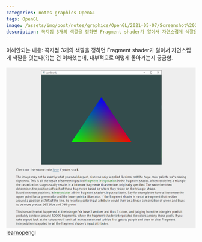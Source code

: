 ```yaml
---
categories: notes graphics OpenGL
tags: OpenGL
image: /assets/img/post/notes/graphics/OpenGL/2021-05-07/Screenshot%202021-05-07%20011407.png
description: 꼭지점 3개의 색깔을 정하면 Fragment shader가 알아서 자연스럽게 색깔을 잇는다(?)는 건 이해했는데, 내부적으로 어떻게 돌아가는지 궁금함.
---
```

이해안되는 내용: 
꼭지점 3개의 색깔을 정하면 Fragment shader가 알아서 자연스럽게 색깔을 잇는다(?)는 건 
이해했는데, 내부적으로 어떻게 돌아가는지 궁금함.\
\
![](/assets/img/post/notes/graphics/OpenGL/2021-05-07/Screenshot%202021-05-07%20012048.png)
\
[learnopengl](https://learnopengl.com/Getting-started/Shaders)